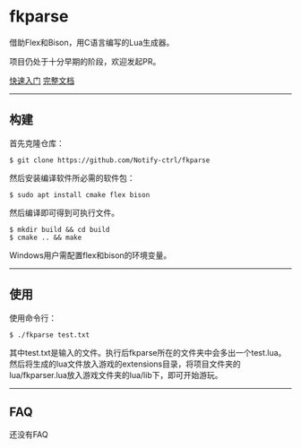# fkparse

借助Flex和Bison，用C语言编写的Lua生成器。

项目仍处于十分早期的阶段，欢迎发起PR。

[快速入门](./doc/quick_start.md) [完整文档](./doc/index.md)

___

## 构建

首先克隆仓库：

```shell
$ git clone https://github.com/Notify-ctrl/fkparse
```

然后安装编译软件所必需的软件包：

```shell
$ sudo apt install cmake flex bison
```

然后编译即可得到可执行文件。

```shell
$ mkdir build && cd build
$ cmake .. && make
```

Windows用户需配置flex和bison的环境变量。

___

## 使用

使用命令行：

```shell
$ ./fkparse test.txt
```

其中test.txt是输入的文件。执行后fkparse所在的文件夹中会多出一个test.lua。然后将生成的lua文件放入游戏的extensions目录，将项目文件夹的lua/fkparser.lua放入游戏文件夹的lua/lib下，即可开始游玩。

___

## FAQ

还没有FAQ

